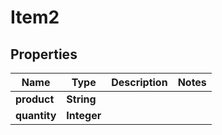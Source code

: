 

# Item2


## Properties

| Name | Type | Description | Notes |
|------------ | ------------- | ------------- | -------------|
|**product** | **String** |  |  |
|**quantity** | **Integer** |  |  |




